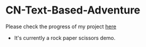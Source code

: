 ﻿# CN-Text-Based-Adventure
Please check the progress of my project [here](https://www.notion.so/Text-Based-Adventure-Game-Website-3a8f75b41ca74c02abb70c3c27fa3a2d)
- It's currently a rock paper scissors demo.
